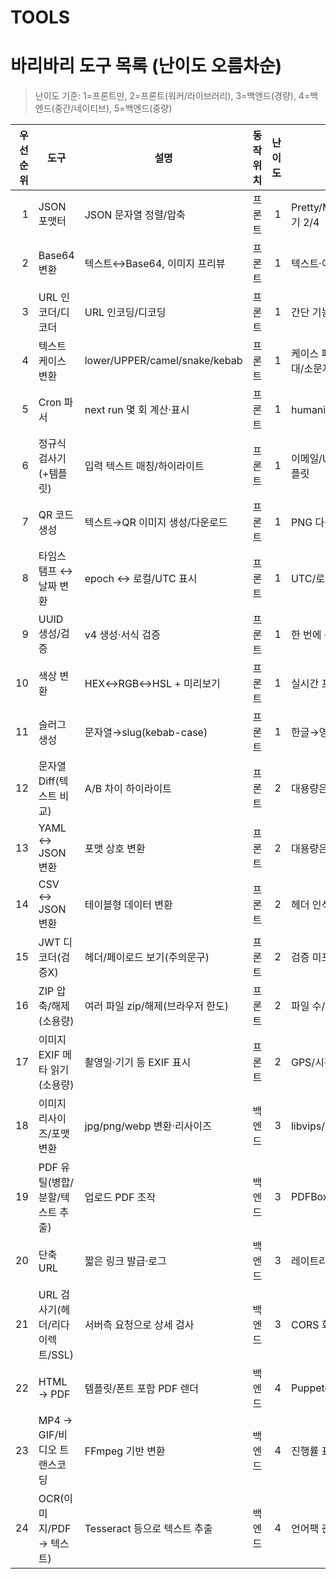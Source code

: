 # TOOLS

# 바리바리 도구 목록 (난이도 오름차순)

> 난이도 기준: 1=프론트만, 2=프론트(워커/라이브러리), 3=백엔드(경량), 4=백엔드(중간/네이티브), 5=백엔드(중량)

| 우선순위 | 도구                         | 설명                                   | 동작 위치 | 난이도 | 비고                           | 완성여부 |
|-----:|----------------------------|--------------------------------------|-------|----:|------------------------------|:----:|
|    1 | JSON 포맷터                   | JSON 문자열 정렬/압축                         | 프론트   |   1 | Pretty/Minify, 들여쓰기 2/4      | ✅   |
|    2 | Base64 변환                  | 텍스트↔Base64, 이미지 프리뷰                    | 프론트   |   1 | 텍스트·이미지 미리보기               | ✅   |
|    3 | URL 인코더/디코더                | URL 인코딩/디코딩                            | 프론트   |   1 | 간단 기능                        | ✅   |
|    4 | 텍스트 케이스 변환                 | lower/UPPER/camel/snake/kebab            | 프론트   |   1 | 케이스 패턴 선택(카멜, 대/소문자)        | ⏳   |
|    5 | Cron 파서                    | next run 몇 회 계산·표시                      | 프론트   |   1 | humanize 옵션                  | ⏳   |
|    6 | 정규식 검사기(+템플릿)             | 입력 텍스트 매칭/하이라이트                     | 프론트   |   1 | 이메일/URL/휴대폰 템플릿            | ⏳   |
|    7 | QR 코드 생성                   | 텍스트→QR 이미지 생성/다운로드                   | 프론트   |   1 | PNG 다운로드                    | ⏳   |
|    8 | 타임스탬프 ↔ 날짜 변환              | epoch ↔ 로컬/UTC 표시                      | 프론트   |   1 | UTC/로컬 토글                   | ⏳   |
|    9 | UUID 생성/검증                 | v4 생성·서식 검증                            | 프론트   |   1 | 한 번에 복사 버튼                 | ⏳   |
|   10 | 색상 변환                      | HEX↔RGB↔HSL + 미리보기                     | 프론트   |   1 | 실시간 프리뷰                    | ⏳   |
|   11 | 슬러그 생성                     | 문자열→slug(kebab-case)                   | 프론트   |   1 | 한글→영문 옵션                   | ⏳   |
|   12 | 문자열 Diff(텍스트 비교)           | A/B 차이 하이라이트                           | 프론트   |   2 | 대용량은 웹 워커 권장               | ⏳   |
|   13 | YAML ↔ JSON 변환             | 포맷 상호 변환                               | 프론트   |   2 | 대용량은 워커 사용                 | ⏳   |
|   14 | CSV ↔ JSON 변환              | 테이블형 데이터 변환                            | 프론트   |   2 | 헤더 인식 옵션                    | ⏳   |
|   15 | JWT 디코더(검증X)               | 헤더/페이로드 보기(주의문구)                     | 프론트   |   2 | 검증 미포함 경고                  | ⏳   |
|   16 | ZIP 압축/해제(소용량)             | 여러 파일 zip/해제(브라우저 한도)                 | 프론트   |   2 | 파일 수/용량 제한 안내              | ⏳   |
|   17 | 이미지 EXIF 메타 읽기(소용량)        | 촬영일·기기 등 EXIF 표시                        | 프론트   |   2 | GPS/시간 노출 주의                | ⏳   |
|   18 | 이미지 리사이즈/포맷 변환           | jpg/png/webp 변환·리사이즈                     | 백엔드   |   3 | libvips/Sharp 권장             | ⏳   |
|   19 | PDF 유틸(병합/분할/텍스트 추출)       | 업로드 PDF 조작                               | 백엔드   |   3 | PDFBox/qpdf                   | ⏳   |
|   20 | 단축 URL                     | 짧은 링크 발급·로그                              | 백엔드   |   3 | 레이트리밋/만료                   | ⏳   |
|   21 | URL 검사기(헤더/리다이렉트/SSL)      | 서버측 요청으로 상세 검사                         | 백엔드   |   3 | CORS 회피 프록시                 | ⏳   |
|   22 | HTML → PDF                 | 템플릿/폰트 포함 PDF 렌더                         | 백엔드   |   4 | Puppeteer/Playwright          | ⏳   |
|   23 | MP4 → GIF/비디오 트랜스코딩        | FFmpeg 기반 변환                               | 백엔드   |   4 | 진행률 표시                      | ⏳   |
|   24 | OCR(이미지/PDF → 텍스트)         | Tesseract 등으로 텍스트 추출                       | 백엔드   |   4 | 언어팩 관리                      | ⏳   |
